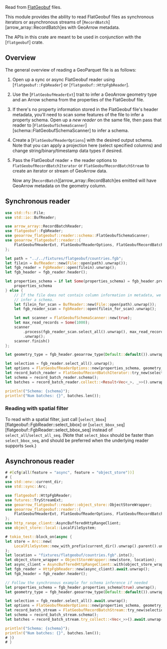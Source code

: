 Read from [FlatGeobuf](https://flatgeobuf.org/) files.

This module provides the ability to read FlatGeobuf files as synchronous
iterators or asynchronous streams of [`RecordBatch`][arrow_array::RecordBatch]es
with GeoArrow metadata.

The APIs in this crate are meant to be used in conjunction with the
[`flatgeobuf`] crate.

## Overview

The general overview of reading a GeoParquet file is as follows:

1. Open up a sync or async FlatGeobuf reader using [`flatgeobuf::FgbReader`] or [`flatgeobuf::HttpFgbReader`].
2. Use the [`FlatGeobufHeaderExt`] trait to infer a GeoArrow geometry type and an Arrow schema from the properties of the FlatGeobuf file.
3. If there's no property information stored in the FlatGeobuf file's header metadata, you'll need to scan some features of the file to infer a property schema. Open up a _new reader_ on the same file, then pass that reader to [`FlatGeobufSchemaScanner`][schema::FlatGeobufSchemaScanner] to infer a schema.
4. Create a [`FlatGeobufReaderOptions`] with the desired output schema. Note that you can apply a projection here (select specified columns) and change string/binary/timestamp data types if desired.
5. Pass the FlatGeobuf reader + the reader options to `FlatGeobufRecordBatchIterator` or `FlatGeobufRecordBatchStream` to create an iterator or stream of GeoArrow data.

    Now any [`RecordBatch`][arrow_array::RecordBatch]es emitted will have GeoArrow metadata on the geometry column.

## Synchronous reader

```rust
use std::fs::File;
use std::io::BufReader;

use arrow_array::RecordBatchReader;
use flatgeobuf::FgbReader;
use geoarrow_flatgeobuf::reader::schema::FlatGeobufSchemaScanner;
use geoarrow_flatgeobuf::reader::{
    FlatGeobufHeaderExt, FlatGeobufReaderOptions, FlatGeobufRecordBatchIterator,
};

let path = "../../fixtures/flatgeobuf/countries.fgb";
let filein = BufReader::new(File::open(path).unwrap());
let fgb_reader = FgbReader::open(filein).unwrap();
let fgb_header = fgb_reader.header();

let properties_schema = if let Some(properties_schema) = fgb_header.properties_schema(true) {
    properties_schema
} else {
    // If the file does not contain column information in metadata, we need to scan features to
    // infer a schema.
    let filein_for_scan = BufReader::new(File::open(path).unwrap());
    let fgb_reader_scan = FgbReader::open(filein_for_scan).unwrap();

    let mut scanner = FlatGeobufSchemaScanner::new(true);
    let max_read_records = Some(1000);
    scanner
        .process(fgb_reader_scan.select_all().unwrap(), max_read_records)
        .unwrap();
    scanner.finish()
};

let geometry_type = fgb_header.geoarrow_type(Default::default()).unwrap();

let selection = fgb_reader.select_all().unwrap();
let options = FlatGeobufReaderOptions::new(properties_schema, geometry_type);
let record_batch_reader = FlatGeobufRecordBatchIterator::try_new(selection, options).unwrap();
let schema = record_batch_reader.schema();
let batches = record_batch_reader.collect::<Result<Vec<_>, _>>().unwrap();

println!("Schema: {schema}");
println!("Num batches: {}", batches.len());
```

### Reading with spatial filter

To read with a spatial filter, just call [`select_bbox`][flatgeobuf::FgbReader::select_bbox] or [`select_bbox_seq`][flatgeobuf::FgbReader::select_bbox_seq] instead of `select_all`/`select_all_seq`. (Note that `select_bbox` should be faster than `select_bbox_seq`, and should be preferred when the underlying reader supports `Seek`.)

## Asynchronous reader

```rust
# #[cfg(all(feature = "async", feature = "object_store"))]
# {
use std::env::current_dir;
use std::sync::Arc;

use flatgeobuf::HttpFgbReader;
use futures::TryStreamExt;
use geoarrow_flatgeobuf::reader::object_store::ObjectStoreWrapper;
use geoarrow_flatgeobuf::reader::{
    FlatGeobufHeaderExt, FlatGeobufReaderOptions, FlatGeobufRecordBatchStream,
};
use http_range_client::AsyncBufferedHttpRangeClient;
use object_store::local::LocalFileSystem;

# tokio_test::block_on(async {
let store = Arc::new(
    LocalFileSystem::new_with_prefix(current_dir().unwrap().parent().unwrap().parent().unwrap()).unwrap()
);
let location = "fixtures/flatgeobuf/countries.fgb".into();
let object_store_wrapper = ObjectStoreWrapper::new(store, location);
let async_client = AsyncBufferedHttpRangeClient::with(object_store_wrapper, "");
let fgb_reader = HttpFgbReader::new(async_client).await.unwrap();
let fgb_header = fgb_reader.header();

// Follow the synchronous example for schema inference if needed
let properties_schema = fgb_header.properties_schema(true).unwrap();
let geometry_type = fgb_header.geoarrow_type(Default::default()).unwrap();

let selection = fgb_reader.select_all().await.unwrap();
let options = FlatGeobufReaderOptions::new(properties_schema, geometry_type);
let record_batch_stream = FlatGeobufRecordBatchStream::try_new(selection, options).unwrap();
let schema = record_batch_stream.schema();
let batches = record_batch_stream.try_collect::<Vec<_>>().await.unwrap();

println!("Schema: {schema}");
println!("Num batches: {}", batches.len());
# })
# }
```
